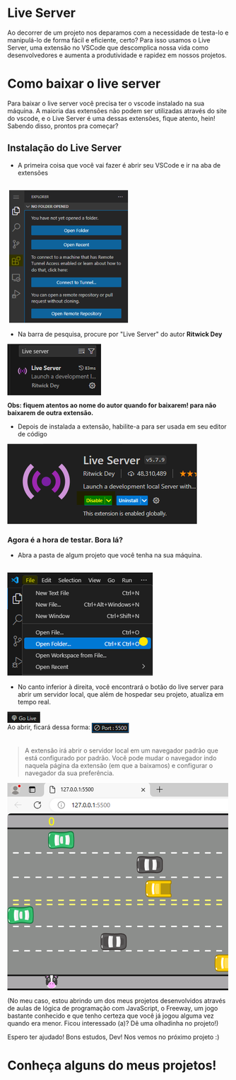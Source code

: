 # Live Server
Ao decorrer de um projeto nos deparamos com a necessidade de testa-lo e manipulá-lo de forma fácil e eficiente, certo? Para isso usamos o Live Server, uma extensão no VSCode que descomplica nossa vida como desenvolvedores e aumenta a produtividade e rapidez em nossos projetos. 

# Como baixar o live server
Para baixar o live server você precisa ter o vscode instalado na sua máquina. A maioria das extensões não podem ser utilizadas através do site do vscode, e o Live Server é uma dessas extensões, fique atento, hein! \
Sabendo disso, prontos pra começar?

## Instalação do Live Server

* A primeira coisa que você vai fazer é abrir seu VSCode e ir na aba de extensões 

<br>

<img src="./assets/iconeextensao.png" alt="extensão do VSCode" width="auto" height="300">

<br>

* Na barra de pesquisa, procure por "Live Server" do autor **Ritwick Dey**

<img src="./assets/livepesquisa1.png" alt="autor live server" align="center">

<br>

**Obs: fiquem atentos ao nome do autor quando for baixarem! para não baixarem de outra extensão.**

* Depois de instalada a extensão, habilite-a para ser usada em seu editor de código

<img src="./assets/livehabilitar.png" alt="habilitar live server">

### Agora é a hora de testar. Bora lá?

* Abra a pasta de algum projeto que você tenha na sua máquina. 

<BR>

<img src="./assets/abrirprojeto.png" alt="abrirprojeto">

<br>

* No canto inferior à direita, você encontrará o botão do live server para abrir um servidor local, que além de hospedar seu projeto, atualiza em tempo real.

<img src="./assets/golive.png" alt="abrirprojeto" align="center">

<br>
Ao abrir, ficará dessa forma: 

<img src="./assets/port.png" alt="abrirprojeto" align="center">

<br>
<br>

> A extensão irá abrir o servidor local em um navegador padrão que está configurado por padrão. Você pode mudar o navegador indo naquela página da extensão (em que a baixamos) e configurar o navegador da sua preferência.

<img src="./assets/jogo.png" alt="abrirprojeto" align="center">

<br>

(No meu caso, estou abrindo um dos meus projetos desenvolvidos através de aulas de lógica de programação com JavaScript, o Freeway, um jogo bastante conhecido e que tenho certeza que você já jogou alguma vez quando era menor. Ficou interessado (a)? Dê uma olhadinha no projeto!)

Espero ter ajudado! Bons estudos, Dev! Nos vemos no próximo projeto :)

# Conheça alguns do meus projetos!

